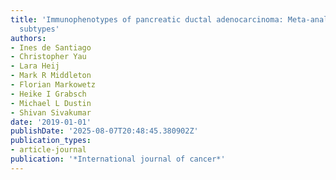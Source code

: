 ```yaml
---
title: 'Immunophenotypes of pancreatic ductal adenocarcinoma: Meta-analysis of transcriptional
  subtypes'
authors:
- Ines de Santiago
- Christopher Yau
- Lara Heij
- Mark R Middleton
- Florian Markowetz
- Heike I Grabsch
- Michael L Dustin
- Shivan Sivakumar
date: '2019-01-01'
publishDate: '2025-08-07T20:48:45.380902Z'
publication_types:
- article-journal
publication: '*International journal of cancer*'
---
```

